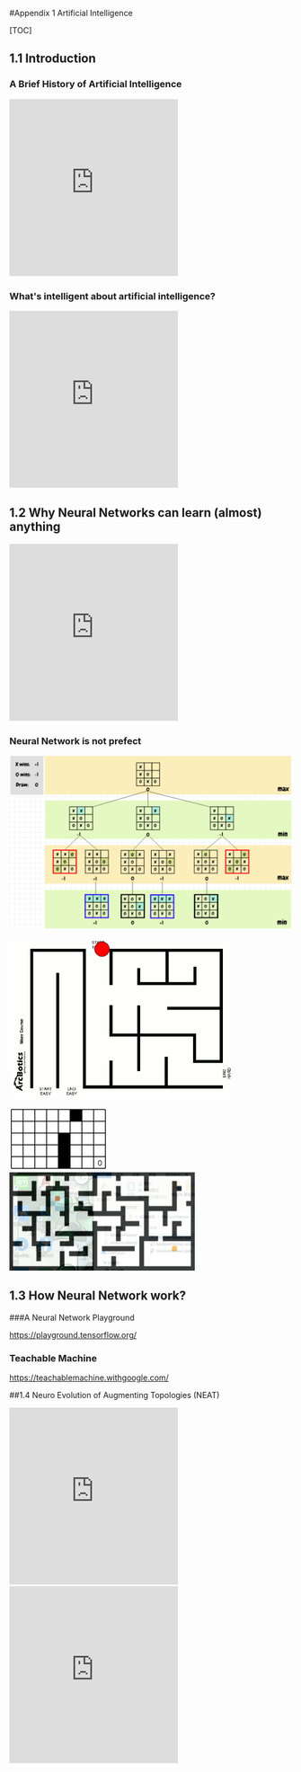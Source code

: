 #Appendix 1 Artificial Intelligence


[TOC]

## 1.1 Introduction

### A Brief History of Artificial Intelligence

<iframe  height="315" src="https://www.youtube.com/embed/056v4OxKwlI" title="YouTube video player" frameborder="0" allow="accelerometer; autoplay; clipboard-write; encrypted-media; gyroscope; picture-in-picture" allowfullscreen></iframe>

### What's intelligent about artificial intelligence?

<iframe height="315" src="https://www.youtube.com/embed/xR6j9TLZdAw" title="YouTube video player" frameborder="0" allow="accelerometer; autoplay; clipboard-write; encrypted-media; gyroscope; picture-in-picture" allowfullscreen></iframe>

## 1.2 Why Neural Networks can learn (almost) anything

<iframe height="315" src="https://www.youtube.com/embed/0QczhVg5HaI" title="YouTube video player" frameborder="0" allow="accelerometer; autoplay; clipboard-write; encrypted-media; gyroscope; picture-in-picture" allowfullscreen></iframe>

### Neural Network is not prefect

![eo3qr44bp1w96a92t8s2](eo3qr44bp1w96a92t8s2.png)

![GdSm](GdSm.gif)

<img src="programming_wavefront_animation.gif" alt="programming_wavefront_animation"  /><img src="v2-c08635b03c6baf9027d62540fe855e51_b.gif" alt="v2-c08635b03c6baf9027d62540fe855e51_b" style="zoom:45%;" />

## 1.3 How Neural Network work?

###A Neural Network Playground

https://playground.tensorflow.org/

### Teachable Machine

https://teachablemachine.withgoogle.com/

##1.4 Neuro Evolution of Augmenting Topologies (NEAT)

<iframe  height="315" src="https://www.youtube.com/embed/qv6UVOQ0F44" title="YouTube video player" frameborder="0" allow="accelerometer; autoplay; clipboard-write; encrypted-media; gyroscope; picture-in-picture" allowfullscreen></iframe>

<iframe height="315" src="https://www.youtube.com/embed/WSW-5m8lRMs" title="YouTube video player" frameborder="0" allow="accelerometer; autoplay; clipboard-write; encrypted-media; gyroscope; picture-in-picture" allowfullscreen></iframe>

